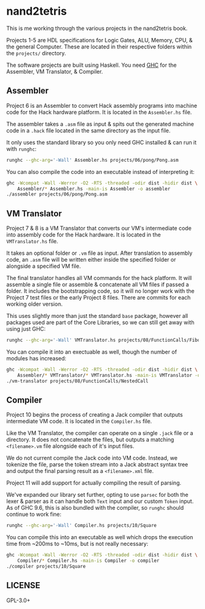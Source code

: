 # nand2tetris

This is me working through the various projects in the nand2tetris book.

Projects 1-5 are HDL specifications for Logic Gates, ALU, Memory, CPU, & the
general Computer. These are located in their respective folders within the
`projects/` directory.

The software projects are built using Haskell. You need [GHC][ghcup] for the
Assembler, VM Translator, & Compiler.


## Assembler

Project 6 is an Assembler to convert Hack assembly programs into machine code
for the Hack hardware platform. It is located in the `Assembler.hs` file.

The assembler takes a `.asm` file as input & spits out the generated machine
code in a `.hack` file located in the same directory as the input file.

It only uses the standard library so you only need GHC installed & can run it
with `runghc`:

```sh
runghc --ghc-arg='-Wall' Assembler.hs projects/06/pong/Pong.asm
```

You can also compile the code into an executable instead of interpreting it:

```sh
ghc -Wcompat -Wall -Werror -O2 -RTS -threaded -odir dist -hidir dist \
    Assembler/* Assembler.hs -main-is Assembler -o assembler
./assembler projects/06/pong/Pong.asm
```


## VM Translator

Project 7 & 8 is a VM Translator that converts our VM's intermediate code into
assembly code for the Hack hardware. It is located in the `VMTranslator.hs`
file.

It takes an optional folder or `.vm` file as input. After translation to
assembly code, an `.asm` file will be written either inside the specified
folder or alongside a specified VM file.

The final translator handles all VM commands for the hack platform. It will
assemble a single file or assemble & concatenate all VM files if passed a
folder. It includes the bootstrapping code, so it will no longer work with the
Project 7 test files or the early Project 8 files. There are commits for each
working older version.

This uses slightly more than just the standard `base` package, however all
packages used are part of the Core Libraries, so we can still get away with
using just GHC:

```sh
runghc --ghc-arg='-Wall' VMTranslator.hs projects/08/FunctionCalls/FibonacciElement
```

You can compile it into an exectuable as well, though the number of modules has
increased:

```sh
ghc -Wcompat -Wall -Werror -O2 -RTS -threaded -odir dist -hidir dist \
    Assembler/* VMTranslator/* VMTranslator.hs -main-is VMTranslator -o vm-translator
./vm-translator projects/08/FunctionCalls/NestedCall
```


## Compiler

Project 10 begins the process of creating a Jack compiler that outputs
intermediate VM code. It is located in the `Compiler.hs` file.

Like the VM Translator, the compiler can operate on a single `.jack` file or a
directory. It does not concatenate the files, but outputs a matching
`<filename>.vm` file alongside each of it's input files.

We do not current compile the Jack code into VM code. Instead, we tokenize the
file, parse the token stream into a Jack abstract syntax tree and output the
final parsing result as a `<filename>.xml` file.

Project 11 will add support for actually compiling the result of parsing.

We've expanded our library set further, opting to use `parsec` for both the
lexer & parser as it can handle both `Text` input and our custom `Token` input.
As of GHC 9.6, this is also bundled with the compiler, so `runghc` should
continue to work fine:

```sh
runghc --ghc-arg='-Wall' Compiler.hs projects/10/Square
```

You can compile this into an executable as well which drops the execution time
from ~200ms to ~10ms, but is not really necessary:

```sh
ghc -Wcompat -Wall -Werror -O2 -RTS -threaded -odir dist -hidir dist \
    Compiler/* Compiler.hs -main-is Compiler -o compiler
./compiler projects/10/Square
```


## LICENSE

GPL-3.0+


[ghcup]: https://www.haskell.org/ghcup/
